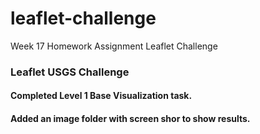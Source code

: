 # leaflet-challenge
Week 17 Homework Assignment Leaflet Challenge

### Leaflet USGS Challenge
#### Completed Level 1 Base Visualization task.
#### Added an image folder with screen shor to show results.